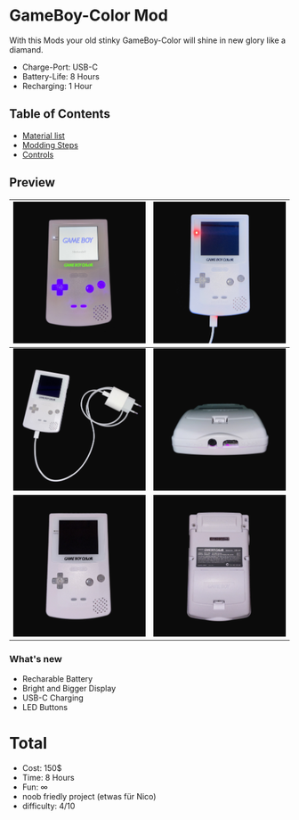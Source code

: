 # GameBoy-Color Mod

With this Mods your old stinky GameBoy-Color will shine in new glory like a diamand.

- Charge-Port: USB-C
- Battery-Life: 8 Hours
- Recharging: 1 Hour


## Table of Contents

- [Material list](docs/materials.md)
- [Modding Steps](docs/steps.md)
- [Controls](docs/controls.md)


## Preview

| ![GameBoy](images/gbc_on.jpg) | ![GameBoy](images/gbc_charging.jpg) |
| ----------------------------- | ----------------------------------- |
| ![GameBoy_charger](images/gbc_charger.jpg) | ![GameBoy_f](images/gbc_chargingport.jpg) |
| ![GameBoy_front](images/gbc_front.jpg) | ![GameBoy_back](images/gbc_back.jpg) |


### What's new
- Recharable Battery
- Bright and Bigger Display
- USB-C Charging
- LED Buttons


# Total  
- Cost: 150$
- Time: 8 Hours 
- Fun: ∞
- noob friedly project (etwas für Nico)
- difficulty: 4/10


